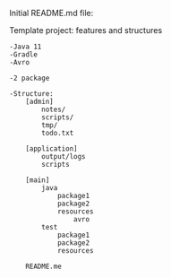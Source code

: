 Initial README.md file: 

Template project: features and structures 

    -Java 11
    -Gradle
    -Avro
    
    -2 package 
    
    -Structure:
        [admin]
            notes/
            scripts/
            tmp/
            todo.txt
            
        [application]
            output/logs
            scripts
            
        [main]
            java
                package1
                package2
                resources
                    avro
            test
                package1
                package2
                resources
            
        README.me